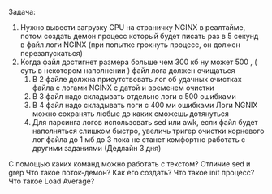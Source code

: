 Задача:
1. Нужно вывести загрузку CPU на страничку NGINX в реалтайме, потом создать демон процесс который будет писать раз в 5 секунд в файл логи NGINX (при попытке грохнуть процесс, он должен перезапускаться)
2. Когда файл достигнет размера больше чем 300 кб ну может 500 , ( суть в некотором наполнении ) файл лога должен очищаться
	1. В 2 файле должна присутствовать лог об удачных очистках файла с логами NGINX с датой и временем очистки
	2. В 3 файл надо складывать отдельно логи с 500 ошибками
	3. В 4 файл надо складывать логи с 400 ми ошибками Логи NGNIX можно сохранять любые до каких сможешь дотянуться
	4. Для парсинга логов использовать sed или awk, если файл будет наполняться слишком быстро, увеличь тригер очистки корневого лог файла до 1 мб до 3 пока не станет комфортно работать с другими заданиями
(Дедлайн 3 дня)

С помощью каких команд можно работать с текстом?
Отличие sed и grep
Что такое поток-демон? Как его создать?
Что такое init процесс?
Что такое Load Average?